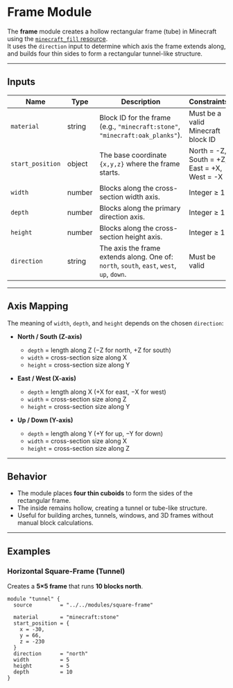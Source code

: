 # Frame Module

The **frame** module creates a hollow rectangular frame (tube) in Minecraft using the [`minecraft_fill` resource](https://registry.terraform.io/providers/markti/minecraft/latest).  
It uses the `direction` input to determine which axis the frame extends along, and builds four thin sides to form a rectangular tunnel-like structure.

---

## Inputs

| Name             | Type   | Description                                                                                  | Constraints                  |
|------------------|--------|----------------------------------------------------------------------------------------------|------------------------------|
| `material`       | string | Block ID for the frame (e.g., `"minecraft:stone"`, `"minecraft:oak_planks"`).                 | Must be a valid Minecraft block ID |
| `start_position` | object | The base coordinate `{x,y,z}` where the frame starts.                                        | North = -Z, South = +Z, East = +X, West = -X |
| `width`          | number | Blocks along the cross-section width axis.                                                   | Integer ≥ 1 |
| `depth`          | number | Blocks along the primary direction axis.                                                     | Integer ≥ 1 |
| `height`         | number | Blocks along the cross-section height axis.                                                  | Integer ≥ 1 |
| `direction`      | string | The axis the frame extends along. One of: `north`, `south`, `east`, `west`, `up`, `down`.    | Must be valid |

---

## Axis Mapping

The meaning of `width`, `depth`, and `height` depends on the chosen `direction`:

- **North / South (Z-axis)**
  - `depth` = length along Z (−Z for north, +Z for south)
  - `width` = cross-section size along X
  - `height` = cross-section size along Y

- **East / West (X-axis)**
  - `depth` = length along X (+X for east, −X for west)
  - `width` = cross-section size along Z
  - `height` = cross-section size along Y

- **Up / Down (Y-axis)**
  - `depth` = length along Y (+Y for up, −Y for down)
  - `width` = cross-section size along X
  - `height` = cross-section size along Z

---

## Behavior

- The module places **four thin cuboids** to form the sides of the rectangular frame.
- The inside remains hollow, creating a tunnel or tube-like structure.
- Useful for building arches, tunnels, windows, and 3D frames without manual block calculations.

---

## Examples

### Horizontal Square-Frame (Tunnel)

Creates a **5×5 frame** that runs **10 blocks north**.

```hcl
module "tunnel" {
  source         = "../../modules/square-frame"

  material       = "minecraft:stone"
  start_position = { 
    x = -30, 
    y = 66, 
    z = -230 
  }
  direction      = "north"
  width          = 5
  height         = 5
  depth          = 10
}
```
